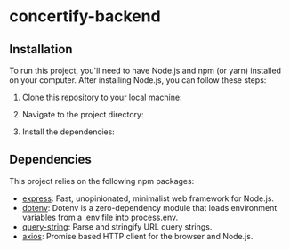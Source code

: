 # concertify-backend
## Installation

To run this project, you'll need to have Node.js and npm (or yarn) installed on your computer. After installing Node.js, you can follow these steps:

1. Clone this repository to your local machine:

2. Navigate to the project directory:

3. Install the dependencies:

## Dependencies

This project relies on the following npm packages:

- [express](https://www.npmjs.com/package/express): Fast, unopinionated, minimalist web framework for Node.js.
- [dotenv](https://www.npmjs.com/package/dotenv): Dotenv is a zero-dependency module that loads environment variables from a .env file into process.env.
- [query-string](https://www.npmjs.com/package/query-string): Parse and stringify URL query strings.
- [axios](https://www.npmjs.com/package/axios): Promise based HTTP client for the browser and Node.js.
